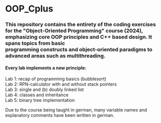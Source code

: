 # OOP_Cplus
<h3>This repository contains the entirety of the coding exercises for the "Object-Oriented Programming" course (2024), emphasizing core OOP principles and C++ based design. It spans topics from basic <br>
  programming constructs and  object-oriented paradigms to advanced areas such as multithreading. </h3>

<h4>Every lab implements a new principle: </h4>
Lab 1: recap of programming basics (bubblesort) <br>
Lab 2: RPN-calculator with and without stack pointers    <br>
Lab 3: single and (b) doubly linked list    <br>
Lab 4: classes and inheritance    <br>
Lab 5: binary tree implementation    <br>

Due to the course being taught in german, many variable names and explanatory comments have been written in german.

